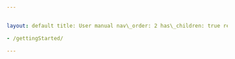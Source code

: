 ```yaml
---


layout: default title: User manual nav\_order: 2 has\_children: true redirect\_from:

- /gettingStarted/

---
```

